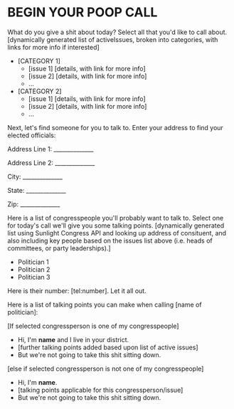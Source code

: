 # BEGIN YOUR POOP CALL

What do you give a shit about today? Select all that you'd like to call about.
[dynamically generated list of activeIssues, broken into categories, with links for more info if interested]
* [CATEGORY 1]
  * [issue 1]
    [details, with link for more info]
  * [issue 2]
    [details, with link for more info]
  * ...
* [CATEGORY 2]
  * [issue 1]
    [details, with link for more info]
  * [issue 2]
    [details, with link for more info]
  * ...

Next, let's find someone for you to talk to. Enter your address to find your elected officials:

Address Line 1: ______________

Address Line 2: ______________

City: ______________

State: ______________

Zip: ______________

Here is a list of congresspeople you'll probably want to talk to. Select one for today's call we'll give you some talking points.
[dynamically generated list using Sunlight Congress API and looking up address of consituent, and also including key people based on the issues list above (i.e. heads of committees, or party leaderships).]

* Politician 1
* Politician 2
* Politician 3

Here is their number: [tel:number]. Let it all out.

Here is a list of talking points you can make when calling [name of politician]: 

[If selected congressperson is one of my congresspeople]

* Hi, I'm  ____name____ and I live in your district.
* [further talking points added based upon list of active issues]
* But we're not going to take this shit sitting down.

[else if selected congressperson is not one of my congresspeople]

* Hi, I'm  ____name____.
* [talking points applicable for this congressperson/issue]
* But we're not going to take this shit sitting down.

